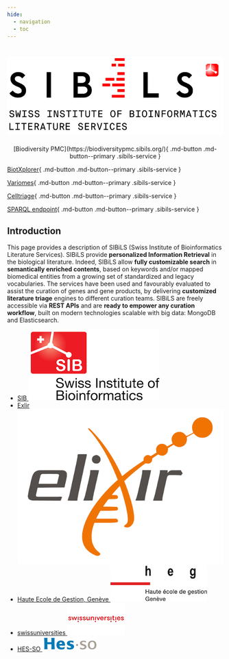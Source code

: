 ```yaml
---
hide:
  - navigation
  - toc
---
```


<script type="application/ld+json">
{
  "@context": {
    "@vocab": "https://schema.org/"
  },
  "@type": [
    "Service",
    "ResearchProject"
  ],
  "name": "SIBiLS",
  "url": "https://sibils.org",
  "description": "Swiss Institute of Bioinformatics Literature Services",
  "sameAs": [
    "https://sibils.text-analytics.ch/",
  ],
  "logo": {
    "@type": "ImageObject",
    "url": "https://sibils.org/assets/SIBiLS_logo_red.png"
  },
  "contactPoint": {
    "@type": "ContactPoint",
    "name": "Julien Gobeill",
    "email": "julien.gobeill@hesge.ch",
    "contactType": "contact"
  },
  "parentOrganization": {
    "@type": "Organization",
    "@id": "http://sib.swiss",
    "legalName": "Swiss Institute of Bioinformatics",
    "name": "SIB",
    "url": "http://sib.swiss"
  },
  "availableChannel": [
    {
      "@type": "ServiceChannel",
      "serviceUrl": "https://biodiversitypmc.sibils.org/",
      "providesService": {
        "@type": "Service",
        "name": "Biodiversity PMC",
      }
    },
    {
      "@type": "ServiceChannel",
      "serviceUrl": "https://biotxplorer.sibils.org/",
      "providesService": {
        "@type": "Service",
        "name": "BiotXplorer",
      }
    },
    {
      "@type": "ServiceChannel",
      "serviceUrl": "https://variomes.sibils.org/",
      "providesService": {
        "@type": "Service",
        "name": "Variomes",
      },
    },
    {
      "@type": "ServiceChannel",
      "serviceUrl": "https://celltriage.sibils.org/",
      "providesService": {
        "@type": "Service",
        "name": "Celltriage",
      },
    },
    {
      "@type": "ServiceChannel",
      "serviceUrl": "https://sparql.sibils.org/",
      "providesService": {
        "@type": "Service",
        "name": "SIBiLS SPARQL endpoint",
      },
    }
  ]
}
</script>
<style>
  .md-typeset h1 {
    color: black;
    text-align: center;
    font-variant: small-caps;
    font-family: 'HelveticaNeue-Light', Arial, Verdana, Tahoma, sans-serif;
    font-weight: bold;
    font-size: 2.2em;
    margin-bottom: 40px;
  }

  .md-typeset h1 img {
    display: block;
    margin: 1.5rem auto 2.5rem auto;
  }
</style>

<h1><img src="assets/SIBiLS_logo_red.png" alt="SIBiLS" style="magin-bottom: 3rem"></h1>

<p style="text-align: center" markdown>
  [Biodiversity PMC](https://biodiversitypmc.sibils.org/){ .md-button .md-button--primary .sibils-service }

  [BiotXplorer](https://biotxplorer.sibils.org/){ .md-button .md-button--primary .sibils-service }

  [Variomes](https://variomes.sibils.org/){ .md-button .md-button--primary .sibils-service }

  [Celltriage](https://celltriage.sibils.org/){ .md-button .md-button--primary .sibils-service }

  [SPARQL endpoint](https://sparql.sibils.org/){ .md-button .md-button--primary .sibils-service }
</p>

## Introduction

This page provides a description of SIBiLS (Swiss Institute of Bioinformatics Literature Services). SIBiLS provide **personalized Information Retrieval** in the biological literature. Indeed, SIBiLS allow **fully customizable search** in **semantically enriched contents**, based on keywords and/or mapped biomedical entities from a growing set of standardized and legacy vocabularies. The services have been used and favourably evaluated to assist the curation of genes and gene products, by delivering **customized literature triage** engines to different curation teams. SIBiLS are freely accessible via **REST APIs** and are **ready to empower any curation workflow**, built on modern technologies scalable with big data: MongoDB and Elasticsearch.

<ul class="partners">
  <li itemscope itemtype="https://schema.org/Organization">
    <a href="https://sib.swiss/" target="_blank" itemprop="url">
      <span itemprop="name">SIB</span>
        <img src="assets/logo_sib.png" alt="SIB">
    </a>
  </li>
  <li itemscope itemtype="https://schema.org/Organization">
    <a href="https://www.elixir-europe.org/" target="_blank" itemprop="url">
      <span itemprop="name">Exlir</span>
        <img class="bigger" src="assets/logo_elixir.png" alt="Elixir">
    </a>
  </li>
  <li itemscope itemtype="https://schema.org/Organization">
    <a href="https://www.hesge.ch/heg/" target="_blank" itemprop="url">
      <span itemprop="name">Haute Ecole de Gestion, Genève</span>
        <img class="bigger" src="assets/logo_heg.png" alt="Haute Ecole de Gestion, Genève">
    </a>
  </li>
  <li itemscope itemtype="https://schema.org/Organization">
    <a href="https://www.swissuniversities.ch/" target="_blank" itemprop="url">
      <span itemprop="name">swissuniversities</span>
        <img class="bigger" src="assets/logo_swissuniversities.png" alt="swissuniversities">
    </a>
  </li>
  <li itemscope itemtype="https://schema.org/Organization">
    <a href="https://www.hes-so.ch/en/homepage" target="_blank" itemprop="url">
      <span itemprop="name">HES-SO</span>
        <img src="assets/logo_hesso.png" alt="HES-SO">
    </a>
  </li>
</ul>

